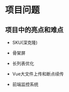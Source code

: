 <!--
 * @Author: Li Zhiliang
 * @Date: 2021-01-25 17:00:52
 * @LastEditors: Li Zhiliang
 * @LastEditTime: 2021-01-25 17:02:44
 * @FilePath: /FE-Interview.git/project/README.md
-->
# 项目问题

## 项目中的亮点和难点

- SKU(深克隆)

- 骨架屏

- 长列表优化

- Vue大文件上传和断点续传

- 前端监控系统